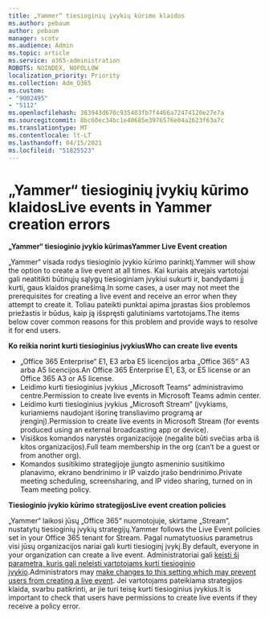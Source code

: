 ```yaml
---
title: „Yammer“ tiesioginių įvykių kūrimo klaidos
ms.author: pebaum
author: pebaum
manager: scotv
ms.audience: Admin
ms.topic: article
ms.service: o365-administration
ROBOTS: NOINDEX, NOFOLLOW
localization_priority: Priority
ms.collection: Adm_O365
ms.custom:
- "9002495"
- "5112"
ms.openlocfilehash: 383943d670c935403fb7f4466a72474120e27e7a
ms.sourcegitcommit: 8bc60ec34bc1e40685e3976576e04a2623f63a7c
ms.translationtype: MT
ms.contentlocale: lt-LT
ms.lasthandoff: 04/15/2021
ms.locfileid: "51825523"
---
```

# <a name="live-events-in-yammer-creation-errors"></a><span data-ttu-id="9baeb-102">„Yammer“ tiesioginių įvykių kūrimo klaidos</span><span class="sxs-lookup"><span data-stu-id="9baeb-102">Live events in Yammer creation errors</span></span>

<span data-ttu-id="9baeb-103">**„Yammer“ tiesioginio įvykio kūrimas**</span><span class="sxs-lookup"><span data-stu-id="9baeb-103">**Yammer Live Event creation**</span></span>

<span data-ttu-id="9baeb-104">„Yammer“ visada rodys tiesioginio įvykio kūrimo parinktį.</span><span class="sxs-lookup"><span data-stu-id="9baeb-104">Yammer will show the option to create a live event at all times.</span></span> <span data-ttu-id="9baeb-105">Kai kuriais atvejais vartotojai gali neatitikti būtinųjų sąlygų tiesioginiam įvykiui sukurti ir, bandydami jį kurti, gaus klaidos pranešimą.</span><span class="sxs-lookup"><span data-stu-id="9baeb-105">In some cases, a user may not meet the prerequisites for creating a live event and receive an error when they attempt to create it.</span></span> <span data-ttu-id="9baeb-106">Toliau pateikti punktai apima įprastas šios problemos priežastis ir būdus, kaip ją išspręsti galutiniams vartotojams.</span><span class="sxs-lookup"><span data-stu-id="9baeb-106">The items below cover common reasons for this problem and provide ways to resolve it for end users.</span></span>

<span data-ttu-id="9baeb-107">**Ko reikia norint kurti tiesioginius įvykius**</span><span class="sxs-lookup"><span data-stu-id="9baeb-107">**Who can create live events**</span></span>
- <span data-ttu-id="9baeb-108">„Office 365 Enterprise“ E1, E3 arba E5 licencijos arba „Office 365“ A3 arba A5 licencijos.</span><span class="sxs-lookup"><span data-stu-id="9baeb-108">An Office 365 Enterprise E1, E3, or E5 license or an Office 365 A3 or A5 license.</span></span>
- <span data-ttu-id="9baeb-109">Leidimo kurti tiesioginius įvykius „Microsoft Teams“ administravimo centre.</span><span class="sxs-lookup"><span data-stu-id="9baeb-109">Permission to create live events in Microsoft Teams admin center.</span></span>
- <span data-ttu-id="9baeb-110">Leidimo kurti tiesioginius įvykius „Microsoft Stream“ (įvykiams, kuriamiems naudojant išorinę transliavimo programą ar įrenginį).</span><span class="sxs-lookup"><span data-stu-id="9baeb-110">Permission to create live events in Microsoft Stream (for events produced using an external broadcasting app or device).</span></span>
- <span data-ttu-id="9baeb-111">Visiškos komandos narystės organizacijoje (negalite būti svečias arba iš kitos organizacijos).</span><span class="sxs-lookup"><span data-stu-id="9baeb-111">Full team membership in the org (can’t be a guest or from another org).</span></span>
- <span data-ttu-id="9baeb-112">Komandos susitikimo strategijoje įjungto asmeninio susitikimo planavimo, ekrano bendrinimo ir IP vaizdo įrašo bendrinimo.</span><span class="sxs-lookup"><span data-stu-id="9baeb-112">Private meeting scheduling, screensharing, and IP video sharing, turned on in Team meeting policy.</span></span>

<span data-ttu-id="9baeb-113">**Tiesioginio įvykio kūrimo strategijos**</span><span class="sxs-lookup"><span data-stu-id="9baeb-113">**Live event creation policies**</span></span>

<span data-ttu-id="9baeb-114">„Yammer“ laikosi jūsų „Office 365“ nuomotojuje, skirtame „Stream“, nustatytų tiesioginių įvykių strategijų.</span><span class="sxs-lookup"><span data-stu-id="9baeb-114">Yammer follows the Live Event policies set in your Office 365 tenant for Stream.</span></span> <span data-ttu-id="9baeb-115">Pagal numatytuosius parametrus visi jūsų organizacijos nariai gali kurti tiesioginį įvykį.</span><span class="sxs-lookup"><span data-stu-id="9baeb-115">By default, everyone in your organization can create a live event.</span></span> <span data-ttu-id="9baeb-116">Administratoriai gali [keisti šį parametrą, kuris gali neleisti vartotojams kurti tiesioginio įvykio](https://docs.microsoft.com/stream/live-event-administration#enabling-and-restricting-users-to-creating).</span><span class="sxs-lookup"><span data-stu-id="9baeb-116">Administrators may [make changes to this setting which may prevent users from creating a live event](https://docs.microsoft.com/stream/live-event-administration#enabling-and-restricting-users-to-creating).</span></span> <span data-ttu-id="9baeb-117">Jei vartotojams pateikiama strategijos klaida, svarbu patikrinti, ar jie turi teisę kurti tiesioginius įvykius.</span><span class="sxs-lookup"><span data-stu-id="9baeb-117">It is important to check that users have permissions to create live events if they receive a policy error.</span></span>

